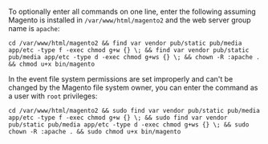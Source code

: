 <div markdown="1">

To optionally enter all commands on one line, enter the following assuming Magento is installed in `/var/www/html/magento2` and the web server group name is `apache`:

	cd /var/www/html/magento2 && find var vendor pub/static pub/media app/etc -type f -exec chmod g+w {} \; && find var vendor pub/static pub/media app/etc -type d -exec chmod g+ws {} \; && chown -R :apache . && chmod u+x bin/magento

In the event file system permissions are set improperly and can't be changed by the Magento file system owner, you can enter the command as a user with `root` privileges:

	cd /var/www/html/magento2 && sudo find var vendor pub/static pub/media app/etc -type f -exec chmod g+w {} \; && sudo find var vendor pub/static pub/media app/etc -type d -exec chmod g+ws {} \; && sudo chown -R :apache . && sudo chmod u+x bin/magento